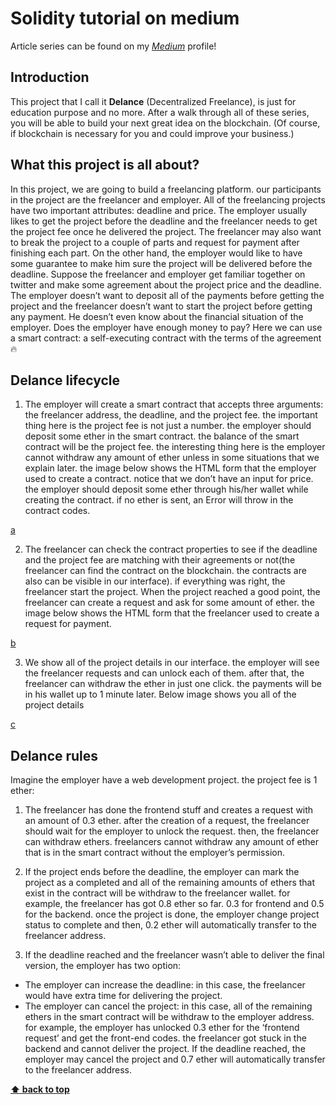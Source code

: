 # Solidity tutorial on medium
Article series can be found on my [_Medium_](https://bitnician.medium.com) profile!

## Introduction
This project that I call it **Delance** (Decentralized Freelance), is just for education purpose and no more.
After a walk through all of these series, you will be able to build your next great idea on the blockchain. (Of course, if blockchain is necessary for you and could improve your business.)

## What this project is all about?
In this project, we are going to build a freelancing platform. our participants in the project are the freelancer and employer. 
All of the freelancing projects have two important attributes: deadline and price. 
The employer usually likes to get the project before the deadline and the freelancer needs to get the project fee once he delivered the project.
The freelancer may also want to break the project to a couple of parts and request for payment after finishing each part. On the other hand, the employer would like to have some guarantee to make him sure the project will be delivered before the deadline.
Suppose the freelancer and employer get familiar together on twitter and make some agreement about the project price and the deadline.
The employer doesn’t want to deposit all of the payments before getting the project and the freelancer doesn’t want to start the project before getting any payment. 
He doesn’t even know about the financial situation of the employer. Does the employer have enough money to pay? 
Here we can use a smart contract: a self-executing contract with the terms of the agreement🔥


## Delance lifecycle

1. The employer will create a smart contract that accepts three arguments: the freelancer address, the deadline, and the project fee. the important thing here is the project fee is not just a number. the employer should deposit some ether in the smart contract. the balance of the smart contract will be the project fee. the interesting thing here is the employer cannot withdraw any amount of ether unless in some situations that we explain later. 
the image below shows the HTML form that the employer used to create a contract. notice that we don’t have an input for price. the employer should deposit some ether through his/her wallet while creating the contract. if no ether is sent, an Error will throw in the contract codes.

[a](https://miro.medium.com/max/1400/1*sJNfQLw_cV6C1Bz5OyjbxQ.png)

2. The freelancer can check the contract properties to see if the deadline and the project fee are matching with their agreements or not(the freelancer can find the contract on the blockchain. the contracts are also can be visible in our interface). if everything was right, the freelancer start the project.
When the project reached a good point, the freelancer can create a request and ask for some amount of ether.
the image below shows the HTML form that the freelancer used to create a request for payment.

[b](https://miro.medium.com/max/1400/1*S3Qvd-xIvJ6eWTbkFC0a-w.png)

3. We show all of the project details in our interface. the employer will see the freelancer requests and can unlock each of them. after that, the freelancer can withdraw the ether in just one click. the payments will be in his wallet up to 1 minute later.
Below image shows you all of the project details

[c](https://miro.medium.com/max/1400/1*M00OiyDw9EaUsr6Q3q-ntQ.png)


## Delance rules

Imagine the employer have a web development project. the project fee is 1 ether:

1. The freelancer has done the frontend stuff and creates a request with an amount of 0.3 ether. after the creation of a request, the freelancer should wait for the employer to unlock the request. then, the freelancer can withdraw ethers. freelancers cannot withdraw any amount of ether that is in the smart contract without the employer’s permission.

2. If the project ends before the deadline, the employer can mark the project as a completed and all of the remaining amounts of ethers that exist in the contract will be withdraw to the freelancer wallet. 
for example, the freelancer has got 0.8 ether so far. 0.3 for frontend and 0.5 for the backend. once the project is done, the employer change project status to complete and then, 0.2 ether will automatically transfer to the freelancer address.

3. If the deadline reached and the freelancer wasn’t able to deliver the final version, the employer has two option:
- The employer can increase the deadline: in this case, the freelancer would have extra time for delivering the project.
- The employer can cancel the project: in this case, all of the remaining ethers in the smart contract will be withdraw to the employer address. 
for example, the employer has unlocked 0.3 ether for the ‘frontend request’ and get the front-end codes. the freelancer got stuck in the backend and cannot deliver the project. If the deadline reached, the employer may cancel the project and 0.7 ether will automatically transfer to the freelancer address.











**[⬆ back to top](#table-of-contents)**
